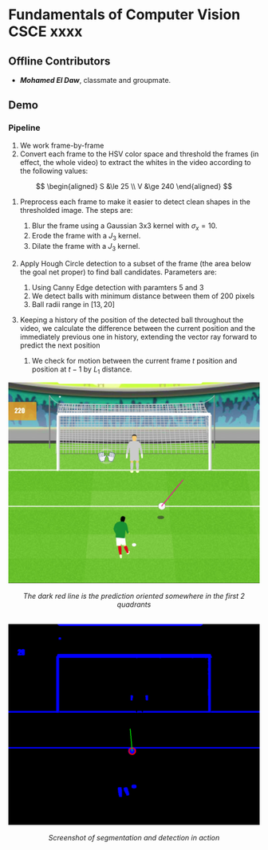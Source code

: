 # Fundamentals of Computer Vision CSCE xxxx

## Offline Contributors
- **_Mohamed El Daw_**, classmate and groupmate.

## Demo

### Pipeline

1. We work frame-by-frame
1. Convert each frame to the HSV color space and threshold the frames (in effect, the whole video) to extract the whites in the video according to the following values:

$$
\begin{aligned}
    S &\le 25 \\
    V &\ge 240
\end{aligned}
$$

1. Preprocess each frame to make it easier to detect clean shapes in the thresholded image. The steps are:
    1. Blur the frame using a Gaussian 3x3 kernel with $\sigma_x = 10$.
    1. Erode the frame with a $J_{3}$ kernel.
    1. Dilate the frame with a $J_{3}$ kernel.

1. Apply Hough Circle detection to a subset of the frame (the area below the goal net proper) to find ball candidates. Parameters are:
    1. Using Canny Edge detection with paramters $5$ and $3$
    1. We detect balls with minimum distance between them of $200$ pixels
    1. Ball radii range in $[13, 20]$

1. Keeping a history of the position of the detected ball throughout the video, we calculate the difference between the current position and the immediately previous one in history, extending the vector ray forward to predict the next position
    1. We check for motion between the current frame $t$ position and position at $t-1$ by $L_1$ distance.


![Screenshot of prediction in action](screenshot.png)
<center><i>The dark red line is the prediction oriented somewhere in the first 2 quadrants</i></center>

</br>

![Screenshot of segmentation and detection in action](screenshot-det.png)
_<center>Screenshot of segmentation and detection in action</center>_
